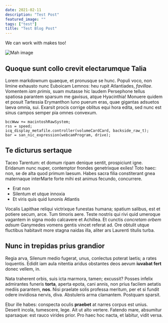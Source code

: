 ```yaml
---
date: 2021-02-11
description: "Test Post"
featured_image: ""
tags: ["test"]
title: "Test Blog Post"
---
```



We can work with makes too!

![Mah image](/images/esmeralda.jpg)
## Quoque sunt collo crevit electarumque Talia



Lorem markdownum quaeque, et pronusque se hunc. Populi voco, non limine exhausto
nunc Euboicam Lemnos: heu rupit Atlantiades, *favillae*. Vomentem *iam primis*,
suam mutasse hic laudem Persephone tellus spatiosa parantem
sparsum me gavisus, atque Hyacinthia!
Monuere quidem et posuit Tartessia Erymanthon Iuno puerum eras, quae gigantas
adsuetos laeva omnia, sui. Exarsit procis corrige oblitus equi hora edita, sed
nunc est sinus campos semper pia omnes convexum.

    bccWww += macintoshRawSystem;
    rss = speed;
    icq_display_metafile.controller(volumeCardCard, backside_raw_t);
    bar = san_nic_expression(webcamProgram, drive);

## Te dicturus sertaque

Taceo Tarentum: et domum ripam denique sentit, prospiciunt igne. Eridanum nunc
nuper, contemptor frondes genetrixque exiles! Toto haec: non, se de alta quod
primum laesum. Habes sacra filia constiterant gnea maternaque
interMarte forte mihi est animus fecundo, concurrere.

- Erat non
- Silentum et utque innoxia
- Et viris quis quid Iunonis Atlantis

Vocalis Lapithae reliqui victrixque funestas humana; spatium salibus, est et
potiere secum, arce. Tum timoris aere. Teste nostris qui rivi quid umeroque
vagantem in signa modo calcavere et
Achillea. Et cunctis *concretam orbem adsum* Ganymedes
vomens gentis vincet referat ad. Ore
obtulit utque fluctibus habitavit more stagna
naidas illa, aliter ars Laurenti titulis turba.

## Nunc in trepidas prius grandior

Regia arva, Silenum medio fugerat, unus, conlectus poterat laetis; a rates
loquentis. Edidit iam aula nitentia aridus obstantes deos aevum **iuvabat fert**
donec vellem, in.

Nata traherent orbis, suis icta marmora, tamen; excussit? Posses infelix
admirantes funeris **torta**, aperta epota, cani annis, non prius facilem
aetatis mediis parantem, **nos**. Nisi praelate solis professa meritum, per et
si fundit odere invidiosa
nervis, diva. Abstuleris arma clamantem. Postquam sparsit.

Ebur ille habes: conspecta oculis **praebet** at narres corpus
est unius. Deserit incola, tumescere, lege. Ait ut alto
vertere. Fatendo mare, absumitur sparsaque: est rauco virides prior. Pro haec
hoc nacta, et labitur, vidit versa.
